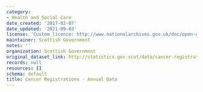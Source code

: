 ```yaml
---
category:
- Health and Social Care
date_created: '2017-02-07'
date_updated: '2021-09-03'
license: 'Custom licence: http://www.nationalarchives.gov.uk/doc/open-government-licence/version/3/'
maintainer: Scottish Government
notes: ''
organization: Scottish Government
original_dataset_link: http://statistics.gov.scot/data/cancer-registrations---annual-data
records: null
resources: []
schema: default
title: Cancer Registrations - Annual Data
---
```


